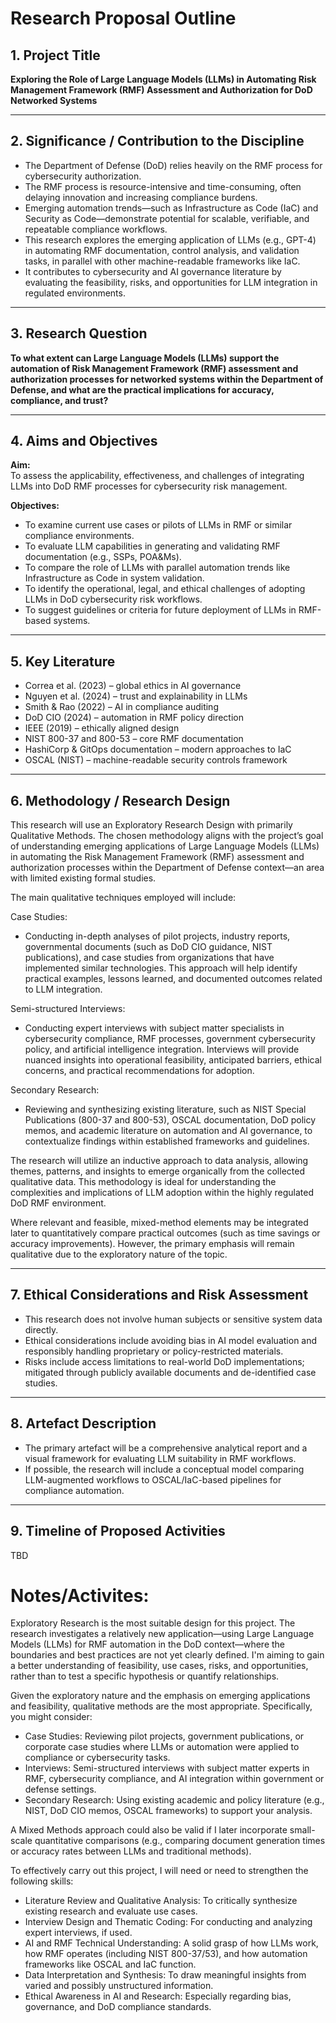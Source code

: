 # Research Proposal Outline

## 1. Project Title  
**Exploring the Role of Large Language Models (LLMs) in Automating Risk Management Framework (RMF) Assessment and Authorization for DoD Networked Systems**

---

## 2. Significance / Contribution to the Discipline  
- The Department of Defense (DoD) relies heavily on the RMF process for cybersecurity authorization.  
- The RMF process is resource-intensive and time-consuming, often delaying innovation and increasing compliance burdens.  
- Emerging automation trends—such as Infrastructure as Code (IaC) and Security as Code—demonstrate potential for scalable, verifiable, and repeatable compliance workflows.  
- This research explores the emerging application of LLMs (e.g., GPT-4) in automating RMF documentation, control analysis, and validation tasks, in parallel with other machine-readable frameworks like IaC.  
- It contributes to cybersecurity and AI governance literature by evaluating the feasibility, risks, and opportunities for LLM integration in regulated environments.

---

## 3. Research Question  
**To what extent can Large Language Models (LLMs) support the automation of Risk Management Framework (RMF) assessment and authorization processes for networked systems within the Department of Defense, and what are the practical implications for accuracy, compliance, and trust?**

---

## 4. Aims and Objectives  
**Aim:**  
To assess the applicability, effectiveness, and challenges of integrating LLMs into DoD RMF processes for cybersecurity risk management.

**Objectives:**  
- To examine current use cases or pilots of LLMs in RMF or similar compliance environments.  
- To evaluate LLM capabilities in generating and validating RMF documentation (e.g., SSPs, POA&Ms).  
- To compare the role of LLMs with parallel automation trends like Infrastructure as Code in system validation.  
- To identify the operational, legal, and ethical challenges of adopting LLMs in DoD cybersecurity risk workflows.  
- To suggest guidelines or criteria for future deployment of LLMs in RMF-based systems.

---

## 5. Key Literature  
- Correa et al. (2023) – global ethics in AI governance  
- Nguyen et al. (2024) – trust and explainability in LLMs  
- Smith & Rao (2022) – AI in compliance auditing  
- DoD CIO (2024) – automation in RMF policy direction  
- IEEE (2019) – ethically aligned design  
- NIST 800-37 and 800-53 – core RMF documentation  
- HashiCorp & GitOps documentation – modern approaches to IaC  
- OSCAL (NIST) – machine-readable security controls framework  

---

## 6. Methodology / Research Design  
This research will use an Exploratory Research Design with primarily Qualitative Methods. The chosen methodology aligns with the project’s goal of understanding emerging applications of Large Language Models (LLMs) in automating the Risk Management Framework (RMF) assessment and authorization processes within the Department of Defense context—an area with limited existing formal studies.

The main qualitative techniques employed will include:

Case Studies:
- Conducting in-depth analyses of pilot projects, industry reports, governmental documents (such as DoD CIO guidance, NIST publications), and case studies from organizations that have implemented similar technologies. This approach will help identify practical examples, lessons learned, and documented outcomes related to LLM integration.

Semi-structured Interviews:
- Conducting expert interviews with subject matter specialists in cybersecurity compliance, RMF processes, government cybersecurity policy, and artificial intelligence integration. Interviews will provide nuanced insights into operational feasibility, anticipated barriers, ethical concerns, and practical recommendations for adoption.

Secondary Research:
- Reviewing and synthesizing existing literature, such as NIST Special Publications (800-37 and 800-53), OSCAL documentation, DoD policy memos, and academic literature on automation and AI governance, to contextualize findings within established frameworks and guidelines.

The research will utilize an inductive approach to data analysis, allowing themes, patterns, and insights to emerge organically from the collected qualitative data. This methodology is ideal for understanding the complexities and implications of LLM adoption within the highly regulated DoD RMF environment.

Where relevant and feasible, mixed-method elements may be integrated later to quantitatively compare practical outcomes (such as time savings or accuracy improvements). However, the primary emphasis will remain qualitative due to the exploratory nature of the topic.

---

## 7. Ethical Considerations and Risk Assessment  
- This research does not involve human subjects or sensitive system data directly.  
- Ethical considerations include avoiding bias in AI model evaluation and responsibly handling proprietary or policy-restricted materials.  
- Risks include access limitations to real-world DoD implementations; mitigated through publicly available documents and de-identified case studies.

---

## 8. Artefact Description  
- The primary artefact will be a comprehensive analytical report and a visual framework for evaluating LLM suitability in RMF workflows.  
- If possible, the research will include a conceptual model comparing LLM-augmented workflows to OSCAL/IaC-based pipelines for compliance automation.

---

## 9. Timeline of Proposed Activities

TBD

# Notes/Activites:

Exploratory Research is the most suitable design for this project. The research investigates a relatively new application—using Large Language Models (LLMs) for RMF automation in the DoD context—where the boundaries and best practices are not yet clearly defined. I'm aiming to gain a better understanding of feasibility, use cases, risks, and opportunities, rather than to test a specific hypothesis or quantify relationships.


Given the exploratory nature and the emphasis on emerging applications and feasibility, qualitative methods are the most appropriate. Specifically, you might consider:

- Case Studies: Reviewing pilot projects, government publications, or corporate case studies where LLMs or automation were applied to compliance or cybersecurity tasks.
- Interviews: Semi-structured interviews with subject matter experts in RMF, cybersecurity compliance, and AI integration within government or defense settings.
- Secondary Research: Using existing academic and policy literature (e.g., NIST, DoD CIO memos, OSCAL frameworks) to support your analysis.

A Mixed Methods approach could also be valid if I later incorporate small-scale quantitative comparisons (e.g., comparing document generation times or accuracy rates between LLMs and traditional methods).

To effectively carry out this project, I will need or need to strengthen the following skills:
- Literature Review and Qualitative Analysis: To critically synthesize existing research and evaluate use cases.
- Interview Design and Thematic Coding: For conducting and analyzing expert interviews, if used.
- AI and RMF Technical Understanding: A solid grasp of how LLMs work, how RMF operates (including NIST 800-37/53), and how automation frameworks like OSCAL and IaC function.
- Data Interpretation and Synthesis: To draw meaningful insights from varied and possibly unstructured information.
- Ethical Awareness in AI and Research: Especially regarding bias, governance, and DoD compliance standards.

